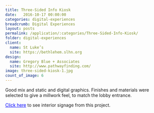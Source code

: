 ```yaml
---
title: Three-Sided Info Kiosk
date:   2016-10-17 00:00:00
categories: digital-experiences
breadcrumb: Digital Experiences
layout: posts
permalink: /application/:categories/Three-Sided-Info-Kiosk/
folder: digital-experiences
client:
  name: St Luke’s
  site: https://bethlehem.slhn.org
design: 
  name: Gregory Blue + Associates
  site: http://www.pathwayfinding.com/
image: three-sided-kiosk-1.jpg
count_of_image: 6
---
```

<div class="col-xs-12 col-sm-12 col-md-12 col-lg-12">
  <div class="fotorama application-item__slider" data-nav="thumbs" data-thumbheight="109" border-width="3" data-maxheight="500">
    <a {{ href | img : "fotorama/three-sided-kiosk-1.jpg" }}></a>
    <a {{ href | img : "fotorama/three-sided-kiosk-2.jpg" }}></a>
    <a {{ href | img : "fotorama/three-sided-kiosk-3.jpg" }}></a>
    <a {{ href | img : "fotorama/three-sided-kiosk-4.jpg" }}></a>
    <a {{ href | img : "fotorama/three-sided-kiosk-5.jpg" }}></a>
    <a {{ href | img : "fotorama/three-sided-kiosk-6.jpg" }}></a>

  </div>
  <div class="visible-xs application-item__icon-slider">
      <i class="icon-swipe"></i>
    </div>
<p class="application-item__content application-item__content--bottom">
    Good mix and static and digital graphics.  Finishes and materials were selected to give a millwork feel, to match the lobby entrance.
</p>
<p class="application-item__content application-item__content--bottom">
    <a style='color:blue;' href='/application/interior-signs/Fabrication-Consistency-in-Healthcare-Wayfinding/'>Click here</a> to see interior signage from this project.
</p>
</div>

